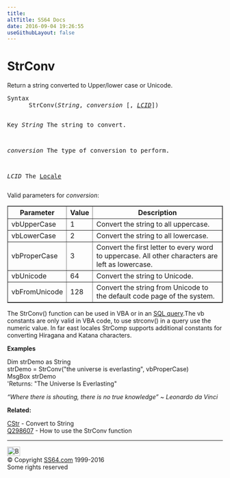 ```yaml
---
title:
altTitle: SS64 Docs
date: 2016-09-04 19:26:55
useGithubLayout: false
---
```

<!-- #BeginLibraryItem "/Library/head_access.lbi" --><!-- #EndLibraryItem --><h1>StrConv</h1>
<p>  Return a string converted to Upper/lower case or Unicode.</p>
<pre>Syntax
      StrConv(<i>String</i>, <i>conversion</i> [, <i><a href="../locale.html">LCID</a></i>])

Key
  <i>String</i>     The string to convert.

  <i>conversion</i> The type of conversion to perform.

  <i>LCID</i>       The <a href="../locale.html">Locale</a></pre>
<p>Valid parameters for <i>conversion</i>:</p>
<table border="1" cellpadding="4" cellspacing="0" width="550">
<tbody><tr>
<th width="92">Parameter</th>
<th width="32">Value</th>
<th>Description</th>
</tr>
<tr>
<td>vbUpperCase</td>
<td>1</td>
<td>Convert the string to all uppercase.</td>
</tr>
<tr>
<td>vbLowerCase</td>
<td>2</td>
<td>Convert the string to all lowercase.</td>
</tr>
<tr>
<td>vbProperCase</td>
<td>3</td>
<td>Convert the first letter to every word to uppercase. All other characters are left as lowercase.</td>
</tr>
<tr>
<td>vbUnicode</td>
<td>64</td>
<td>Convert the string to Unicode.</td>
</tr>
<tr>
<td>vbFromUnicode</td>
<td>128</td>
<td>Convert the string from Unicode to the default code page of the system.</td>
</tr>
</tbody></table>
<p>The StrConv() function can be used in VBA or in an <a href="syntax-functions.html">SQL query</a>.The vb constants are only valid in VBA code, to use strconv() in a query use the numeric value. In far east locales StrComp supports additional constants for converting Hiragana and Katana characters. </p>
<p><b>Examples</b></p>
<p><span class="code">Dim strDemo as String <br>
strDemo = StrConv("the universe is everlasting", vbProperCase)<br>
MsgBox 
strDemo<br>
</span>'Returns: <span class="code">"The Universe Is Everlasting"</span></p>
<p class="quote"><i>“Where there is shouting, there is no true knowledge” ~ Leonardo da Vinci</i></p>
<p><b>Related:</b></p>
<p><a href="cstr.html">CStr</a> - Convert to String<br>
<a href="http://support.microsoft.com/kb/298607">Q298607</a> - How to use the StrConv function</p><!-- #BeginLibraryItem "/Library/foot_access.lbi" --><p><script async="" src="//pagead2.googlesyndication.com/pagead/js/adsbygoogle.js"></script>
<!-- access -->

<hr>
<div id="bl" class="footer"><a href="#"><img src="../images/top.png" width="30" height="22" alt="Back to the Top"></a></div>
<div id="br" class="footer, tagline">© Copyright <a href="http://ss64.com/">SS64.com</a> 1999-2016<br>
Some rights reserved</div><!-- #EndLibraryItem -->

